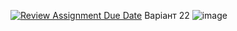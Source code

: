 [![Review Assignment Due Date](https://classroom.github.com/assets/deadline-readme-button-24ddc0f5d75046c5622901739e7c5dd533143b0c8e959d652212380cedb1ea36.svg)](https://classroom.github.com/a/jc7SvnCg)
Варіант 22
![image](https://github.com/Ostroh-Academy/02-create-simple-class-ErikBezkrovnyi/assets/112865700/ad008e68-80fc-46fb-9465-73468c526761)
